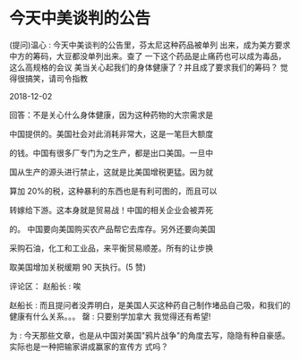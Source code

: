 # 今天中美谈判的公告

(提问)温心 : 今天中美谈判的公告里，芬太尼这种药品被单列 出来，成为美方要求中方的筹码，大豆都没单列出来。查了 一下这个药品是止痛药也可以成为毒品，这么高规格的会议 美当关心起我们的身体健康了？并且成了要求我们的筹码？ 觉得很搞笑，请司令指教

2018-12-02

回答：不是关心什么身体健康，因为这种药物的大宗需求是

中国提供的。美国社会对此消耗非常大，这是一笔巨大额度

的钱。中国有很多厂专门为之生产，都是出口美国。一旦中

国从生产的源头进行禁止，这就是比美国增税更猛。因为就

算加 20%的税，这种暴利的东西也是有利可图的，而且可以

转嫁给下游。这本身就是贸易战！中国的相关企业会被弄死

的。 中国要向美国购买农产品帮它去库存。另外还要向美国

采购石油，化工和工业品，来平衡贸易顺差。所有的让步换

取美国增加关税缓期 90 天执行。(5 赞)

评论区： 赵船长 : 唉

赵船长 : 而且提问者没弄明白，是美国人买这种药自己制作堵品自己吸，和我们的健康有什么关系。。。 罄 : 只要别学加拿大 我觉得还有希望!

为 : 今天那些文章，也是从中国对美国"鸦片战争"的角度去写，隐隐有种自豪感。 实际也是一种把输家讲成赢家的宣传方 式吗？